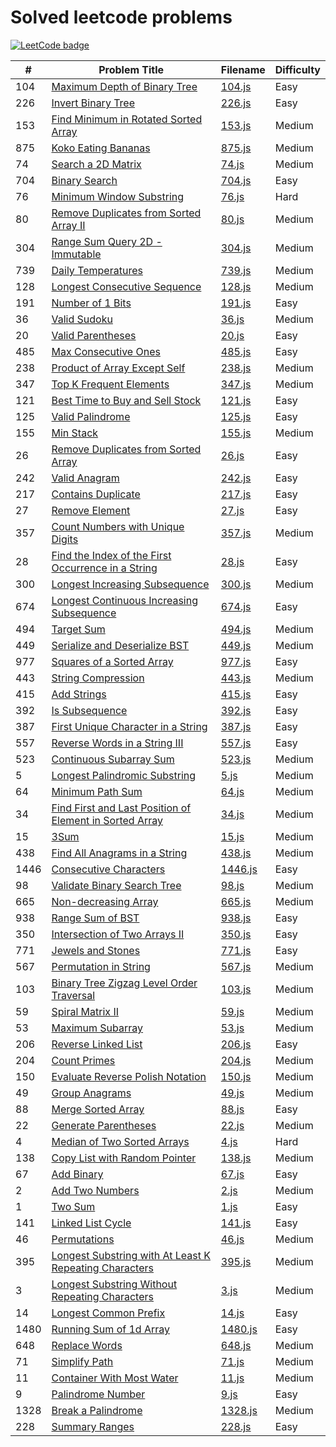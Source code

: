 # Solved leetcode problems

[![LeetCode badge](https://img.shields.io/badge/dynamic/json?style=for-the-badge&labelColor=black&color=%23ffa116&label=Solved&query=solved&url=https%3A%2F%2Fleetcode-badge.vercel.app%2Fapi%2Fusers%2Fredaktorscha&logo=leetcode&logoColor=yellow)](https://leetcode.com/redaktorscha/)

| #    | Problem Title                                                                                                                                     | Filename             | Difficulty |
| ---- | ------------------------------------------------------------------------------------------------------------------------------------------------- | -------------------- | ---------- |
| 104  | [Maximum Depth of Binary Tree](https://leetcode.com/problems/maximum-depth-of-binary-tree/)                                                       | [104.js](./104.js)   | Easy       |
| 226  | [Invert Binary Tree](https://leetcode.com/problems/invert-binary-tree/)                                                                           | [226.js](./226.js)   | Easy       |
| 153  | [Find Minimum in Rotated Sorted Array](https://leetcode.com/problems/find-minimum-in-rotated-sorted-array/)                                       | [153.js](./153.js)   | Medium     |
| 875  | [Koko Eating Bananas](https://leetcode.com/problems/koko-eating-bananas/)                                                                         | [875.js](./875.js)   | Medium     |
| 74   | [Search a 2D Matrix](https://leetcode.com/problems/search-a-2d-matrix/)                                                                           | [74.js](./74.js)     | Medium     |
| 704  | [Binary Search](https://leetcode.com/problems/binary-search/)                                                                                     | [704.js](./704.js)   | Easy       |
| 76   | [Minimum Window Substring](https://leetcode.com/problems/minimum-window-substring/)                                                               | [76.js](./76.js)     | Hard       |
| 80   | [Remove Duplicates from Sorted Array II](https://leetcode.com/problems/remove-duplicates-from-sorted-array-ii/)                                   | [80.js](./80.js)     | Medium     |
| 304  | [Range Sum Query 2D - Immutable](https://leetcode.com/problems/range-sum-query-2d-immutable/)                                                     | [304.js](./304.js)   | Medium     |
| 739  | [Daily Temperatures](https://leetcode.com/problems/daily-temperatures/)                                                                           | [739.js](./739.js)   | Medium     |
| 128  | [Longest Consecutive Sequence](https://leetcode.com/problems/longest-consecutive-sequence/)                                                       | [128.js](./128.js)   | Medium     |
| 191  | [Number of 1 Bits](https://leetcode.com/problems/number-of-1-bits/)                                                                               | [191.js](./191.js)   | Easy       |
| 36   | [Valid Sudoku](https://leetcode.com/problems/valid-sudoku/)                                                                                       | [36.js](./36.js)     | Medium     |
| 20   | [Valid Parentheses](https://leetcode.com/problems/valid-parentheses/)                                                                             | [20.js](./20.js)     | Easy       |
| 485  | [Max Consecutive Ones](https://leetcode.com/problems/max-consecutive-ones/)                                                                       | [485.js](./485.js)   | Easy       |
| 238  | [Product of Array Except Self](https://leetcode.com/problems/product-of-array-except-self/)                                                       | [238.js](./238.js)   | Medium     |
| 347  | [Top K Frequent Elements](https://leetcode.com/problems/top-k-frequent-elements/)                                                                 | [347.js](./347.js)   | Medium     |
| 121  | [Best Time to Buy and Sell Stock](https://leetcode.com/problems/best-time-to-buy-and-sell-stock/)                                                 | [121.js](./121.js)   | Easy       |
| 125  | [Valid Palindrome](https://leetcode.com/problems/valid-palindrome/)                                                                               | [125.js](./125.js)   | Easy       |
| 155  | [Min Stack](https://leetcode.com/problems/min-stack/)                                                                                             | [155.js](./155.js)   | Medium     |
| 26   | [Remove Duplicates from Sorted Array](https://leetcode.com/problems/remove-duplicates-from-sorted-array/)                                         | [26.js](./26.js)     | Easy       |
| 242  | [Valid Anagram](https://leetcode.com/problems/valid-anagram/)                                                                                     | [242.js](./242.js)   | Easy       |
| 217  | [Contains Duplicate](https://leetcode.com/problems/contains-duplicate/)                                                                           | [217.js](./217.js)   | Easy       |
| 27   | [Remove Element](https://leetcode.com/problems/remove-element/)                                                                                   | [27.js](./27.js)     | Easy       |
| 357  | [Count Numbers with Unique Digits](https://leetcode.com/problems/count-numbers-with-unique-digits/)                                               | [357.js](./357.js)   | Medium     |
| 28   | [Find the Index of the First Occurrence in a String](https://leetcode.com/problems/find-the-index-of-the-first-occurrence-in-a-string/)           | [28.js](./28.js)     | Easy       |
| 300  | [Longest Increasing Subsequence](https://leetcode.com/problems/longest-increasing-subsequence/)                                                   | [300.js](./300.js)   | Medium     |
| 674  | [Longest Continuous Increasing Subsequence](https://leetcode.com/problems/longest-continuous-increasing-subsequence/)                             | [674.js](./674.js)   | Easy       |
| 494  | [Target Sum](https://leetcode.com/problems/target-sum/)                                                                                           | [494.js](./494.js)   | Medium     |
| 449  | [Serialize and Deserialize BST](https://leetcode.com/problems/serialize-and-deserialize-bst/)                                                     | [449.js](./449.js)   | Medium     |
| 977  | [Squares of a Sorted Array](https://leetcode.com/problems/squares-of-a-sorted-array/)                                                             | [977.js](./977.js)   | Easy       |
| 443  | [String Compression](https://leetcode.com/problems/string-compression/)                                                                           | [443.js](./443.js)   | Medium     |
| 415  | [Add Strings](https://leetcode.com/problems/add-strings/description/)                                                                             | [415.js](./415.js)   | Easy       |
| 392  | [Is Subsequence](https://leetcode.com/problems/is-subsequence/)                                                                                   | [392.js](./392.js)   | Easy       |
| 387  | [First Unique Character in a String](https://leetcode.com/problems/first-unique-character-in-a-string/)                                           | [387.js](./387.js)   | Easy       |
| 557  | [Reverse Words in a String III](https://leetcode.com/problems/reverse-words-in-a-string-iii/)                                                     | [557.js](./557.js)   | Easy       |
| 523  | [Continuous Subarray Sum](https://leetcode.com/problems/continuous-subarray-sum/)                                                                 | [523.js](./523.js)   | Medium     |
| 5    | [Longest Palindromic Substring](https://leetcode.com/problems/longest-palindromic-substring/)                                                     | [5.js](./5.js)       | Medium     |
| 64   | [Minimum Path Sum](https://leetcode.com/problems/minimum-path-sum/)                                                                               | [64.js](./64.js)     | Medium     |
| 34   | [Find First and Last Position of Element in Sorted Array](https://leetcode.com/problems/find-first-and-last-position-of-element-in-sorted-array/) | [34.js](./34.js)     | Medium     |
| 15   | [3Sum](https://leetcode.com/problems/3sum/)                                                                                                       | [15.js](./15.js)     | Medium     |
| 438  | [Find All Anagrams in a String](https://leetcode.com/problems/find-all-anagrams-in-a-string/)                                                     | [438.js](./438.js)   | Medium     |
| 1446 | [Consecutive Characters](https://leetcode.com/problems/consecutive-characters/)                                                                   | [1446.js](./1446.js) | Easy       |
| 98   | [Validate Binary Search Tree](https://leetcode.com/problems/validate-binary-search-tree/)                                                         | [98.js](./98.js)     | Medium     |
| 665  | [Non-decreasing Array](https://leetcode.com/problems/non-decreasing-array/)                                                                       | [665.js](./665.js)   | Medium     |
| 938  | [Range Sum of BST](https://leetcode.com/problems/range-sum-of-bst/)                                                                               | [938.js](./938.js)   | Easy       |
| 350  | [Intersection of Two Arrays II](https://leetcode.com/problems/intersection-of-two-arrays-ii/)                                                     | [350.js](./350.js)   | Easy       |
| 771  | [Jewels and Stones](https://leetcode.com/problems/jewels-and-stones/)                                                                             | [771.js](./771.js)   | Easy       |
| 567  | [Permutation in String](https://leetcode.com/problems/permutation-in-string/)                                                                     | [567.js](./567.js)   | Medium     |
| 103  | [Binary Tree Zigzag Level Order Traversal](https://leetcode.com/problems/binary-tree-zigzag-level-order-traversal/)                               | [103.js](./103.js)   | Medium     |
| 59   | [Spiral Matrix II](https://leetcode.com/problems/spiral-matrix-ii/)                                                                               | [59.js](./59.js)     | Medium     |
| 53   | [Maximum Subarray](https://leetcode.com/problems/maximum-subarray/)                                                                               | [53.js](./53.js)     | Medium     |
| 206  | [Reverse Linked List](https://leetcode.com/problems/reverse-linked-list/)                                                                         | [206.js](./206.js)   | Easy       |
| 204  | [Count Primes](https://leetcode.com/problems/count-primes/)                                                                                       | [204.js](./204.js)   | Medium     |
| 150  | [Evaluate Reverse Polish Notation](https://leetcode.com/problems/evaluate-reverse-polish-notation/)                                               | [150.js](./150.js)   | Medium     |
| 49   | [Group Anagrams](https://leetcode.com/problems/group-anagrams/)                                                                                   | [49.js](./49.js)     | Medium     |
| 88   | [Merge Sorted Array](https://leetcode.com/problems/merge-sorted-array/)                                                                           | [88.js](./88.js)     | Easy       |
| 22   | [Generate Parentheses](https://leetcode.com/problems/generate-parentheses/)                                                                       | [22.js](./22.js)     | Medium     |
| 4    | [Median of Two Sorted Arrays](https://leetcode.com/problems/median-of-two-sorted-arrays/)                                                         | [4.js](./4.js)       | Hard       |
| 138  | [Copy List with Random Pointer](https://leetcode.com/problems/copy-list-with-random-pointer/)                                                     | [138.js](./138.js)   | Medium     |
| 67   | [Add Binary](https://leetcode.com/problems/add-binary/)                                                                                           | [67.js](./67.js)     | Easy       |
| 2    | [Add Two Numbers](https://leetcode.com/problems/add-two-numbers/)                                                                                 | [2.js](./2.js)       | Medium     |
| 1    | [Two Sum](https://leetcode.com/problems/two-sum/description/)                                                                                     | [1.js](./1.js)       | Easy       |
| 141  | [Linked List Cycle](https://leetcode.com/problems/linked-list-cycle/)                                                                             | [141.js](./141.js)   | Easy       |
| 46   | [Permutations](https://leetcode.com/problems/permutations/)                                                                                       | [46.js](./46.js)     | Medium     |
| 395  | [Longest Substring with At Least K Repeating Characters](https://leetcode.com/problems/longest-substring-with-at-least-k-repeating-characters)    | [395.js](./395.js)   | Medium     |
| 3    | [Longest Substring Without Repeating Characters](https://leetcode.com/problems/longest-substring-without-repeating-characters/)                   | [3.js](./3.js)       | Medium     |
| 14   | [Longest Common Prefix](https://leetcode.com/problems/longest-common-prefix/)                                                                     | [14.js](./14.js)     | Easy       |
| 1480 | [Running Sum of 1d Array](https://leetcode.com/problems/running-sum-of-1d-array/)                                                                 | [1480.js](./1480.js) | Easy       |
| 648  | [Replace Words](https://leetcode.com/problems/replace-words/)                                                                                     | [648.js](./648.js)   | Medium     |
| 71   | [Simplify Path](https://leetcode.com/problems/simplify-path/)                                                                                     | [71.js](./71.js)     | Medium     |
| 11   | [Container With Most Water](https://leetcode.com/problems/container-with-most-water/)                                                             | [11.js](./11.js)     | Medium     |
| 9    | [Palindrome Number](https://leetcode.com/problems/palindrome-number/)                                                                             | [9.js](./9.js)       | Easy       |
| 1328 | [Break a Palindrome](https://leetcode.com/problems/break-a-palindrome/)                                                                           | [1328.js](./1328.js) | Medium     |
| 228  | [Summary Ranges](https://leetcode.com/problems/summary-ranges/)                                                                                   | [228.js](./228.js)   | Easy       |
